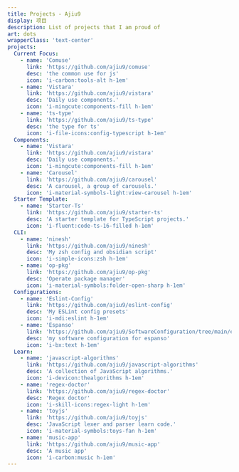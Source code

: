 ```yaml
---
title: Projects - Ajiu9
display: 项目
description: List of projects that I am proud of
art: dots
wrapperClass: 'text-center'
projects:
  Current Focus:
    - name: 'Comuse'
      link: 'https://github.com/ajiu9/comuse'
      desc: 'the common use for js'
      icon: 'i-carbon:tools-alt h-1em'
    - name: 'Vistara'
      link: 'https://github.com/ajiu9/vistara'
      desc: 'Daily use components.'
      icon: 'i-mingcute:components-fill h-1em'
    - name: 'ts-type'
      link: 'https://github.com/ajiu9/ts-type'
      desc: 'the type for ts'
      icon: 'i-file-icons:config-typescript h-1em'
  Components:
    - name: 'Vistara'
      link: 'https://github.com/ajiu9/vistara'
      desc: 'Daily use components.'
      icon: 'i-mingcute:components-fill h-1em'
    - name: 'Carousel'
      link: 'https://github.com/ajiu9/carousel'
      desc: 'A carousel, a group of carousels.'
      icon: 'i-material-symbols-light:view-carousel h-1em'
  Starter Template:
    - name: 'Starter-Ts'
      link: 'https://github.com/ajiu9/starter-ts'
      desc: 'A starter template for TypeScript projects.'
      icon: 'i-fluent:code-ts-16-filled h-1em'
  CLI:
    - name: 'ninesh'
      link: 'https://github.com/ajiu9/ninesh'
      desc: 'My zsh config and obsidian script'
      icon: 'i-simple-icons:zsh h-1em'
    - name: 'op-pkg'
      link: 'https://github.com/ajiu9/op-pkg'
      desc: 'Operate package manager'
      icon: 'i-material-symbols:folder-open-sharp h-1em'
  Configurations:
    - name: 'Eslint-Config'
      link: 'https://github.com/ajiu9/eslint-config'
      desc: 'My ESLint config presets'
      icon: 'i-mdi:eslint h-1em'
    - name: 'Espanso'
      link: 'https://github.com/ajiu9/SoftwareConfiguration/tree/main/espanso'
      desc: 'my software configuration for espanso'
      icon: 'i-bx:text h-1em'
  Learn:
    - name: 'javascript-algorithms'
      link: 'https://github.com/ajiu9/javascript-algorithms'
      desc: 'A collection of JavaScript algorithms.'
      icon: 'i-devicon:thealgorithms h-1em'
    - name: 'regex-doctor'
      link: 'https://github.com/ajiu9/regex-doctor'
      desc: 'Regex doctor'
      icon: 'i-skill-icons:regex-light h-1em'
    - name: 'toyjs'
      link: 'https://github.com/ajiu9/toyjs'
      desc: 'JavaScript lexer and parser learn code.'
      icon: 'i-material-symbols:toys-fan h-1em'
    - name: 'music-app'
      link: 'https://github.com/ajiu9/music-app'
      desc: 'A music app'
      icon: 'i-carbon:music h-1em'
---
```


<!-- @layout-full-width -->

<ListProjects :projects="frontmatter.projects" />
